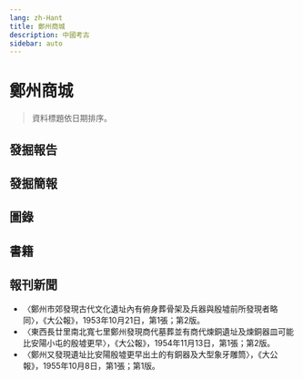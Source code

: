 ```yaml
---
lang: zh-Hant
title: 鄭州商城
description: 中國考古
sidebar: auto
---
```

# 鄭州商城
> 資料標題依日期排序。
## 發掘報告
## 發掘簡報
## 圖錄
## 書籍
## 報刊新聞
- 〈鄭州市郊發現古代文化遺址內有俯身葬骨架及兵器與殷墟前所發現者略同〉，《大公報》，1953年10月21日，第1張；第2版。
- 〈東西長廿里南北寬七里鄭州發現商代墓葬並有商代煉銅遺址及煉銅器皿可能比安陽小屯的殷墟更早〉，《大公報》，1954年11月13日，第1張；第2版。
- 〈鄭州又發現遺址比安陽殷墟更早出土的有銅器及大型象牙雕筒〉，《大公報》，1955年10月8日，第1張；第1版。